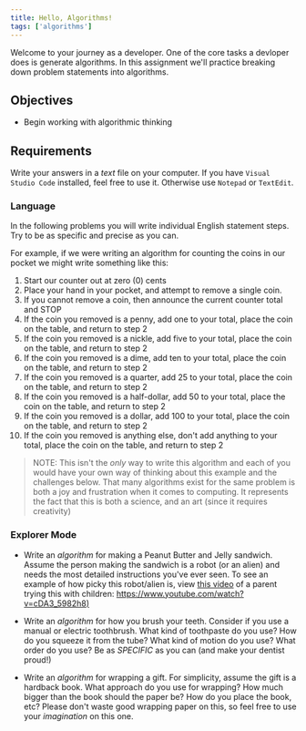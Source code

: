 ```yaml
---
title: Hello, Algorithms!
tags: ['algorithms']
---
```


Welcome to your journey as a developer. One of the core tasks a devloper does is generate algorithms. In this assignment we'll practice breaking down problem statements into algorithms.

## Objectives

- Begin working with algorithmic thinking

## Requirements

Write your answers in a _text_ file on your computer. If you have `Visual Studio Code` installed, feel free to use it. Otherwise use `Notepad` or `TextEdit`.

### Language

In the following problems you will write individual English statement steps. Try to be as specific and precise as you can.

For example, if we were writing an algorithm for counting the coins in our pocket we might write something like this:

1. Start our counter out at zero (0) cents
1. Place your hand in your pocket, and attempt to remove a single coin.
1. If you cannot remove a coin, then announce the current counter total and STOP
1. If the coin you removed is a penny, add one to your total, place the coin on the table, and return to step 2
1. If the coin you removed is a nickle, add five to your total, place the coin on the table, and return to step 2
1. If the coin you removed is a dime, add ten to your total, place the coin on the table, and return to step 2
1. If the coin you removed is a quarter, add 25 to your total, place the coin on the table, and return to step 2
1. If the coin you removed is a half-dollar, add 50 to your total, place the coin on the table, and return to step 2
1. If the coin you removed is a dollar, add 100 to your total, place the coin on the table, and return to step 2
1. If the coin you removed is anything else, don't add anything to your total, place the coin on the table, and return to step 2

> NOTE: This isn't the _only_ way to write this algorithm and each of you would have your own way of thinking about this example and the challenges below. That many algorithms exist for the same problem is both a joy and frustration when it comes to computing. It represents the fact that this is both a science, and an art (since it requires creativity)

### Explorer Mode

- Write an _algorithm_ for making a Peanut Butter and Jelly sandwich. Assume the person making the sandwich is a robot (or an alien) and needs the most detailed instructions you've ever seen. To see an example of how picky this robot/alien is, view [this video](https://www.youtube.com/watch?v=cDA3_5982h8) of a parent trying this with children: [https://www.youtube.com/watch?v=cDA3_5982h8)](https://www.youtube.com/watch?v=cDA3_5982h8)

- Write an _algorithm_ for how you brush your teeth. Consider if you use a manual or electric toothbrush. What kind of toothpaste do you use? How do you squeeze it from the tube? What kind of motion do you use? What order do you use? Be as _SPECIFIC_ as you can (and make your dentist proud!)

- Write an _algorithm_ for wrapping a gift. For simplicity, assume the gift is a hardback book. What approach do you use for wrapping? How much bigger than the book should the paper be? How do you place the book, etc? Please don't waste good wrapping paper on this, so feel free to use your _imagination_ on this one.
